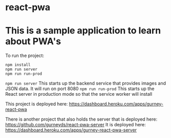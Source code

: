 # react-pwa

# This is a sample application to learn about PWA's

To run the project:

```
npm install
npm run server
npm run run-prod
```

`npm run server` This starts up the backend service that provides images and JSON data. It will run on port 8080
`npm run run-prod` This starts up the React server in production mode so that the service worker will install

This project is deployed here: https://dashboard.heroku.com/apps/gurney-react-pwa

There is another project that also holds the server that is deployed here: https://github.com/gurneyds/react-pwa-server
It is deployed here: https://dashboard.heroku.com/apps/gurney-react-pwa-server
